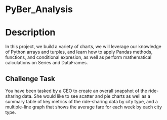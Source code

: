 # PyBer_Analysis

# Description
In this project, we build a variety of charts, we will leverage our knowledge of Python arrays and turples, and learn how to apply Pandas methods, functions, and conditional expresion, as well as perform mathematical calculations on Series and DataFrames.

## Challenge Task
You have been tasked by a CEO to create an overall snapshot of the ride-sharing data. She would like to see scatter and pie charts as well as a summary table of key metrics of the ride-sharing data by city type, and a multiple-line graph that shows the average fare for each week by each city type.
